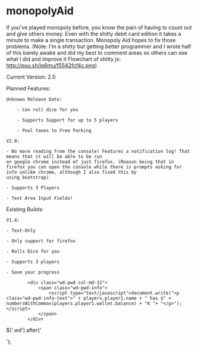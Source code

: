 # monopolyAid
If you've played monopoly before, you know the pain of having to count out and 
give others money. Even with the shitty debit card edition it takes a minute to 
make a single transaction. Monopoly Aid hopes to fix those problems.
(Note: I'm a shitty but getting better programmer and I wrote half of this barely awake and did my best to comment areas so others can see what I did and improve it
Flowchart of shitty js: http://puu.sh/ip6mu/f5542fcf4c.png)

Current Version: 2.0


Planned Features:

	Unknown Release Date:
	
		- Can roll dice for you
		
		- Supports Support for up to 5 players
		
		- Pool taxes to Free Parking

	V2.0:
	
	- No more reading from the console! Features a notification log! That means that it will be able to be run
	on google chrome instead of just firefox. (Reason being that in firefox you can open the console while there is prompts asking for info unlike chrome, although I also fixed this by
	using bootstrap)
	
	- Supports 3 Players
	
	- Text Area Input Fields!

Existing Builds:

	V1.4:
	
	- Text-Only
	
	- Only support for firefox
	
	- Rolls Dice for you
	
	- Supports 3 players
	
	- Save your progress
	



<!-- Player 1 -->
			<div class="wd-pwd col-md-12">
				<span class="wd-pwd-info">
					<script type="text/javascript">document.write("<p class="wd-pwd-info-text">" + players.player1.name + " has $" + numbersWithCommas(players.player1.wallet.balance) + "K "+ "</p>"); </script>
				</span>
			</div>
			

$('.wd').after('<div class="wd-pwd col-md-12"><span class="wd-pwd-info"><script type="text/javascript">document.write("<p>" + players.player1.name + " has $" + numbersWithCommas(players.player1.wallet.balance) + "K "+ "</p>"); </script></span></div>');